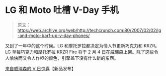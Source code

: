 # LG 和 Moto 吐槽 V-Day 手机

> 原文：<https://web.archive.org/web/http://techcrunch.com:80/2007/02/02/lg-and-moto-barf-up-v-day-phones/>

又到了一年中的这个时候。LG 和摩托罗拉都决定为情人节更新巧克力和 KRZR。LG 草莓巧克力和摩托罗拉 KRZR Fire 将于 2 月 4 日在威瑞森上架。除了这些令人愉快而又令人作呕的颜色，引擎盖下没有什么新的东西。

[来自威瑞森的 V 日惊喜](https://web.archive.org/web/20151008160105/http://www.newlaunches.com/archives/lg_strawberry_chocolate_and_motorola_krzr_fire.php)【新品发布】